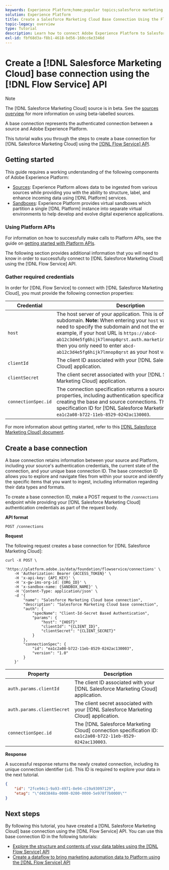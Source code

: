 ```yaml
---
keywords: Experience Platform;home;popular topics;salesforce marketing cloud;Salesforce Marketing Cloud
solution: Experience Platform
title: Create a Salesforce Marketing Cloud Base Connection Using the Flow Service API
topic-legacy: overview
type: Tutorial
description: Learn how to connect Adobe Experience Platform to Salesforce Marketing Cloud using the Flow Service API.
exl-id: fbf68d3a-f8b1-4618-bd56-160cc6e3346d
---
```

# Create a [!DNL Salesforce Marketing Cloud] base connection using the [!DNL Flow Service] API

>[!NOTE]
>
>The [!DNL Salesforce Marketing Cloud] source is in beta. See the [sources overview](../../../../home.md#terms-and-conditions) for more information on using beta-labelled sources.

A base connection represents the authenticated connection between a source and Adobe Experience Platform.

This tutorial walks you through the steps to create a base connection for [!DNL Salesforce Marketing Cloud] using the [[!DNL Flow Service] API](https://www.adobe.io/experience-platform-apis/references/flow-service/).

## Getting started

This guide requires a working understanding of the following components of Adobe Experience Platform:

* [Sources](../../../../home.md): Experience Platform allows data to be ingested from various sources while providing you with the ability to structure, label, and enhance incoming data using [!DNL Platform] services.
* [Sandboxes](../../../../../sandboxes/home.md): Experience Platform provides virtual sandboxes which partition a single [!DNL Platform] instance into separate virtual environments to help develop and evolve digital experience applications.

### Using Platform APIs

For information on how to successfully make calls to Platform APIs, see the guide on [getting started with Platform APIs](../../../../../landing/api-guide.md).

The following section provides additional information that you will need to know in order to successfully connect to [!DNL Salesforce Marketing Cloud] using the [!DNL Flow Service] API.

### Gather required credentials

In order for [!DNL Flow Service] to connect with [!DNL Salesforce Marketing Cloud], you must provide the following connection properties:

| Credential | Description |
| ---------- | ----------- |
| `host` | The host server of your application. This is often your subdomain. **Note:** When entering your `host` value, you only need to specify the subdomain and not the entire URL. For example, if your host URL is `https://abcd-ab12c3d4e5fg6hijk7lmnop8qrst.auth.marketingcloudapis.com/`, then you only need to enter `abcd-ab12c3d4e5fg6hijk7lmnop8qrst` as your host value. |
| `clientId` | The client ID associated with your [!DNL Salesforce Marketing Cloud] application. |
| `clientSecret` | The client secret associated with your [!DNL Salesforce Marketing Cloud] application. |
| `connectionSpec.id` | The connection specification returns a source’s connector properties, including authentication specifications related to creating the base and source connections. The connection specification ID for [!DNL Salesforce Marketing Cloud] is: `ea1c2a08-b722-11eb-8529-0242ac130003`.  |

For more information about getting started, refer to this [[!DNL Salesforce Marketing Cloud] document](https://developer.salesforce.com/docs/atlas.en-us.mc-apis.meta/mc-apis/authentication.htm).

## Create a base connection

A base connection retains information between your source and Platform, including your source's authentication credentials, the current state of the connection, and your unique base connection ID. The base connection ID allows you to explore and navigate files from within your source and identify the specific items that you want to ingest, including information regarding their data types and formats.

To create a base connection ID, make a POST request to the `/connections` endpoint while providing your [!DNL Salesforce Marketing Cloud] authentication credentials as part of the request body.

**API format**

```https
POST /connections
```

**Request**

The following request creates a base connection for [!DNL Salesforce Marketing Cloud]:

```shell
curl -X POST \
    'https://platform.adobe.io/data/foundation/flowservice/connections' \
    -H 'Authorization: Bearer {ACCESS_TOKEN}' \
    -H 'x-api-key: {API_KEY}' \
    -H 'x-gw-ims-org-id: {ORG_ID}' \
    -H 'x-sandbox-name: {SANDBOX_NAME}' \
    -H 'Content-Type: application/json' \
    -d '{
        "name": "Salesforce Marketing Cloud base connection",
        "description": "Salesforce Marketing Cloud base connection",
        "auth": {
            "specName": "Client-Id-Secret Based Authentication",
            "params": {
                "host": "{HOST}"
                "clientId": "{CLIENT_ID}",
                "clientSecret": "{CLIENT_SECRET}"
            }
        },
        "connectionSpec": {
            "id": "ea1c2a08-b722-11eb-8529-0242ac130003",
            "version": "1.0"
        }
    }'
```

| Property | Description |
| -------- | ----------- |
| `auth.params.clientId` | The client ID associated with your [!DNL Salesforce Marketing Cloud] application. |
| `auth.params.clientSecret` | The client secret associated with your [!DNL Salesforce Marketing Cloud] application. |
| `connectionSpec.id` | The [!DNL Salesforce Marketing Cloud] connection specification ID: `ea1c2a08-b722-11eb-8529-0242ac130003`. |

**Response**

A successful response returns the newly created connection, including its unique connection identifier (`id`). This ID is required to explore your data in the next tutorial.

```json
{
    "id": "2fce94c1-9a93-4971-8e94-c19a93097129",
    "etag": "\"d403848a-0000-0200-0000-5e978f7b0000\""
}
```

## Next steps

By following this tutorial, you have created a [!DNL Salesforce Marketing Cloud] base connection using the [!DNL Flow Service] API. You can use this base connection ID in the following tutorials:

* [Explore the structure and contents of your data tables using the [!DNL Flow Service] API](../../explore/tabular.md)
* [Create a dataflow to bring marketing automation data to Platform using the [!DNL Flow Service] API](../../collect/marketing-automation.md)

